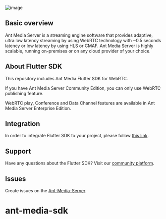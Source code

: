 ![image](https://user-images.githubusercontent.com/54481799/95862105-16cb0e00-0d6b-11eb-9087-88888889825d.png)

## Basic overview

Ant Media Server is a streaming engine software that provides adaptive, ultra low latency streaming by using 
WebRTC technology with ~0.5 seconds latency or low latency by using HLS or CMAF. Ant Media Server is highly scalable, 
running on-premises or on any cloud provider of your choice.

## About Flutter SDK

This repository includes Ant Media Flutter SDK for WebRTC.

If you have Ant Media Server Community Edition, you can only use WebRTC publishing feature.

WebRTC play, Conference and Data Channel features are available in Ant Media Server Enterprise Edition.

## Integration 

In order to integrate Flutter SDK to your project, please follow [this link](https://antmedia.io/docs/guides/developer-sdk-and-api/sdk-integration/flutter-sdk/).

## Support

Have any questions about the Flutter SDK? Visit our [community platform](https://github.com/orgs/ant-media/discussions).

## Issues
Create issues on the [Ant-Media-Server](https://github.com/ant-media/Ant-Media-Server/issues)
# ant-media-sdk
